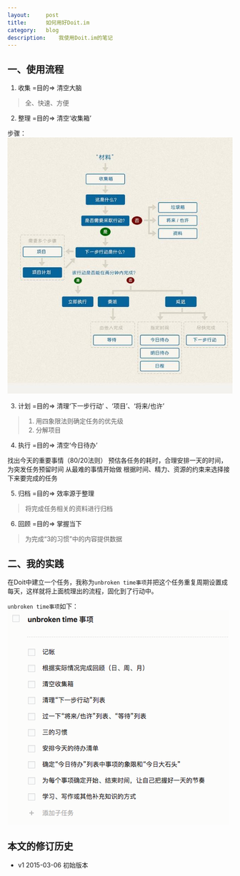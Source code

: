 ```yaml
---
layout:     post
title:      如何用好Doit.im
category:   blog
description:    我使用Doit.im的笔记
---
```


## 一、使用流程

1. 收集   =目的=>  清空大脑

> 全、快速、方便

2. 整理   =目的=>  清空‘收集箱’

步骤：
![步骤](/images/2015-03-06/gtd.jpg)

3. 计划   =目的=>  清理‘下一步行动’ 、‘项目’、‘将来/也许’

> 1. 用四象限法则确定任务的优先级
> 2. 分解项目

4. 执行   =目的=>  清空‘今日待办’

>
找出今天的重要事情（80/20法则）
预估各任务的耗时，合理安排一天的时间，为突发任务预留时间
从最难的事情开始做
根据时间、精力、资源的约束来选择接下来要完成的任务
>

5. 归档   =目的=>  效率源于整理

> 将完成任务相关的资料进行归档

6. 回顾   =目的=>  掌握当下

> 为完成“3的习惯”中的内容提供数据

## 二、我的实践
在Doit中建立一个任务，我称为`unbroken time事项`并把这个任务重复周期设置成每天，这样就将上面梳理出的流程，固化到了行动中。

`unbroken time事项`如下：
![步骤](/images/2015-03-06/unbroken-time.png)

## 本文的修订历史
- v1 2015-03-06 初始版本

